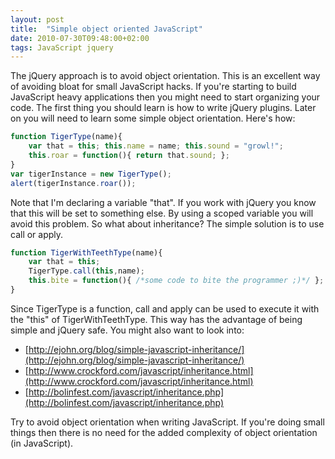 ```yaml
---
layout: post
title:  "Simple object oriented JavaScript"
date: 2010-07-30T09:48:00+02:00
tags: JavaScript jquery
---
```


The jQuery approach is to avoid object orientation. This is an excellent way of avoiding bloat for small JavaScript hacks. If you're starting to build JavaScript heavy applications then you might need to start organizing your code. The first thing you should learn is how to write jQuery plugins. Later on you will need to learn some simple object orientation. Here's how:

~~~ JavaScript
function TigerType(name){
    var that = this; this.name = name; this.sound = "growl!";
    this.roar = function(){ return that.sound; };
}
var tigerInstance = new TigerType();
alert(tigerInstance.roar());
~~~

Note that I'm declaring a variable "that". If you work with jQuery you know that this will be set to something else. By using a scoped variable you will avoid this problem.
So what about inheritance? The simple solution is to use call or apply.

~~~ JavaScript
function TigerWithTeethType(name){
    var that = this;
    TigerType.call(this,name);
    this.bite = function(){ /*some code to bite the programmer ;)*/ };
}
~~~

Since TigerType is a function, call and apply can be used to execute it with the "this" of TigerWithTeethType. This way has the advantage of being simple and jQuery safe.
You might also want to look into:

- [http://ejohn.org/blog/simple-javascript-inheritance/](http://ejohn.org/blog/simple-javascript-inheritance/)
- [http://www.crockford.com/javascript/inheritance.html](http://www.crockford.com/javascript/inheritance.html)
- [http://bolinfest.com/javascript/inheritance.php](http://bolinfest.com/javascript/inheritance.php)

Try to avoid object orientation when writing JavaScript. If you're doing small things then there is no need for the added complexity of object orientation (in JavaScript).
